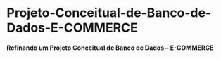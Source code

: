 # Projeto-Conceitual-de-Banco-de-Dados-E-COMMERCE

#### Refinando um Projeto Conceitual de Banco de Dados – E-COMMERCE
